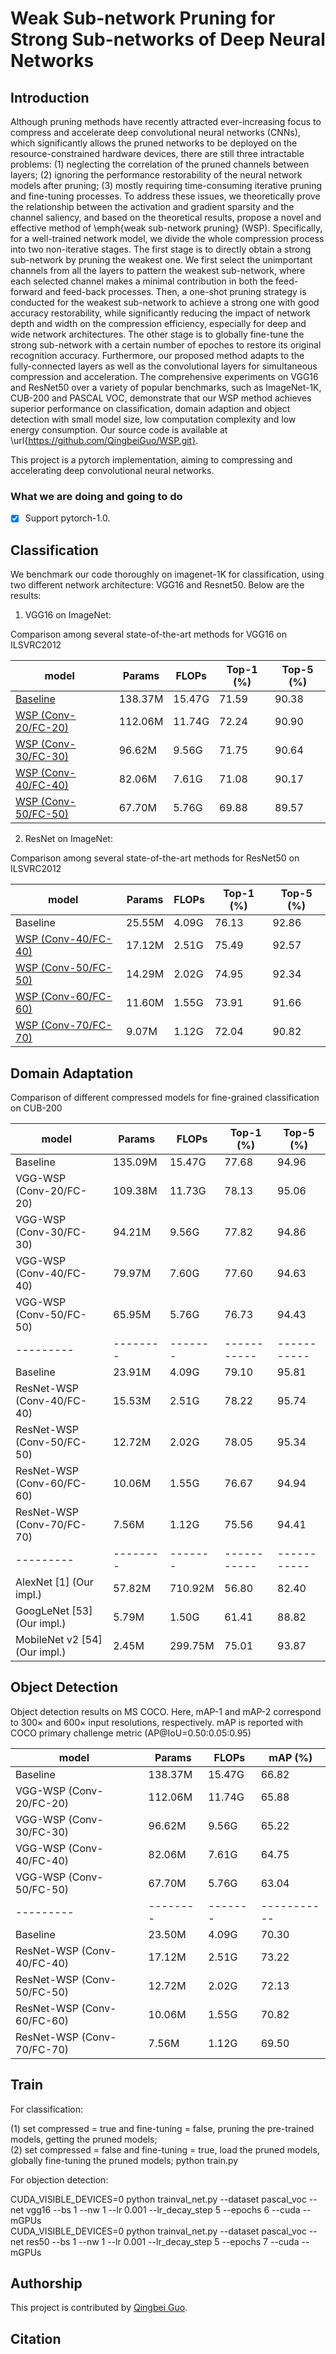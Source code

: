 # Weak Sub-network Pruning for Strong Sub-networks of Deep Neural Networks

## Introduction

Although pruning methods have recently attracted ever-increasing focus to compress and accelerate deep convolutional neural networks (CNNs), which significantly allows the pruned networks to be deployed on the resource-constrained hardware devices, there are still three intractable problems: (1) neglecting the correlation of the pruned channels between layers; (2) ignoring the performance restorability of the neural network models after pruning; (3) mostly requiring time-consuming iterative pruning and fine-tuning processes. To address these issues, we theoretically prove the relationship between the activation and gradient sparsity and the channel saliency, and based on the theoretical results, propose a novel and effective method of \emph{weak sub-network pruning} (WSP). Specifically, for a well-trained network model, we divide the whole compression process into two non-iterative stages. The first stage is to directly obtain a strong sub-network by pruning the weakest one. We first select the unimportant channels from all the layers to pattern the weakest sub-network, where each selected channel makes a minimal contribution in both the feed-forward and feed-back processes. Then, a one-shot pruning strategy is conducted for the weakest sub-network to achieve a strong one with good accuracy restorability, while significantly reducing the impact of network depth and width on the compression efficiency, especially for deep and wide network architectures. The other stage is to globally fine-tune the strong sub-network with a certain number of epoches to restore its original recognition accuracy. Furthermore, our proposed method adapts to the fully-connected layers as well as the convolutional layers for simultaneous compression and acceleration. The comprehensive experiments on VGG16 and ResNet50 over a variety of popular benchmarks, such as ImageNet-1K, CUB-200 and PASCAL VOC, demonstrate that our WSP method achieves superior performance on classification, domain adaption and object detection with small model size, low computation complexity and low energy consumption. Our source code is available at \url{https://github.com/QingbeiGuo/WSP.git}.

This project is a pytorch implementation, aiming to compressing and accelerating deep convolutional neural networks. 

### What we are doing and going to do

- [x] Support pytorch-1.0.

## Classification

We benchmark our code thoroughly on imagenet-1K for classification, using two different network architecture: VGG16 and Resnet50. Below are the results:

1) VGG16 on ImageNet:

Comparison among several state-of-the-art methods for VGG16 on ILSVRC2012

model    | Params | FLOPs | Top-1 (%) | Top-5 (%)
---------|--------|-------|-----------|-----------
[Baseline](https://pan.baidu.com/s/14VsODV_BuOW4fN6Pq_3-xA)              | 138.37M | 15.47G   | 71.59   | 90.38
[WSP (Conv-20/FC-20)](https://pan.baidu.com/s/14VsODV_BuOW4fN6Pq_3-xA)    | 112.06M | 11.74G   | 72.24   | 90.90
[WSP (Conv-30/FC-30)](https://pan.baidu.com/s/14VsODV_BuOW4fN6Pq_3-xA)    |  96.62M |  9.56G   | 71.75   | 90.64
[WSP (Conv-40/FC-40)](https://pan.baidu.com/s/14VsODV_BuOW4fN6Pq_3-xA)    |  82.06M |  7.61G   | 71.08   | 90.17
[WSP (Conv-50/FC-50)](https://pan.baidu.com/s/14VsODV_BuOW4fN6Pq_3-xA)    |  67.70M |  5.76G   | 69.88   | 89.57

2) ResNet on ImageNet:

Comparison among several state-of-the-art methods for ResNet50 on ILSVRC2012

model    | Params  | FLOPs | Top-1 (%) | Top-5 (%)
---------|---------|-------|-----------|-----------
Baseline           | 25.55M|  4.09G| 76.13| 92.86
[WSP (Conv-40/FC-40)](https://pan.baidu.com/s/14VsODV_BuOW4fN6Pq_3-xA)| 17.12M|  2.51G| 75.49| 92.57
[WSP (Conv-50/FC-50)](https://pan.baidu.com/s/14VsODV_BuOW4fN6Pq_3-xA)| 14.29M|  2.02G| 74.95| 92.34
[WSP (Conv-60/FC-60)](https://pan.baidu.com/s/14VsODV_BuOW4fN6Pq_3-xA)| 11.60M|  1.55G| 73.91| 91.66
[WSP (Conv-70/FC-70)](https://pan.baidu.com/s/14VsODV_BuOW4fN6Pq_3-xA)|  9.07M|  1.12G| 72.04| 90.82

## Domain Adaptation

Comparison of different compressed models for fine-grained classification on CUB-200

model    | Params | FLOPs | Top-1 (%) | Top-5 (%)
---------|--------|-------|-----------|-----------
Baseline                     | 135.09M|  15.47G| 77.68| 94.96
VGG-WSP (Conv-20/FC-20)      | 109.38M|  11.73G| 78.13| 95.06
VGG-WSP (Conv-30/FC-30)      |  94.21M|   9.56G| 77.82| 94.86
VGG-WSP (Conv-40/FC-40)      |  79.97M|   7.60G| 77.60| 94.63
VGG-WSP (Conv-50/FC-50)      |  65.95M|   5.76G| 76.73| 94.43
---------|--------|-------|-----------|-----------
Baseline                     |  23.91M|   4.09G| 79.10| 95.81
ResNet-WSP (Conv-40/FC-40)   |  15.53M|   2.51G| 78.22| 95.74
ResNet-WSP (Conv-50/FC-50)   |  12.72M|   2.02G| 78.05| 95.34
ResNet-WSP (Conv-60/FC-60)   |  10.06M|   1.55G| 76.67| 94.94
ResNet-WSP (Conv-70/FC-70)   |   7.56M|   1.12G| 75.56| 94.41
---------|--------|-------|-----------|-----------
AlexNet [1] (Our impl.)      |  57.82M| 710.92M| 56.80| 82.40
GoogLeNet [53] (Our impl.)   |   5.79M|   1.50G| 61.41| 88.82
MobileNet v2 [54] (Our impl.)|   2.45M| 299.75M| 75.01| 93.87

## Object Detection

Object detection results on MS COCO. Here, mAP-1 and mAP-2 correspond to 300$\times$ and 600$\times$ input resolutions, respectively. mAP is reported with COCO primary challenge metric (AP@IoU=0.50:0.05:0.95)

model    | Params | FLOPs | mAP (%) 
---------|--------|-------|-----------
Baseline                  |  138.37M| 15.47G| 66.82
VGG-WSP (Conv-20/FC-20)   |  112.06M| 11.74G| 65.88
VGG-WSP (Conv-30/FC-30)   |   96.62M|  9.56G| 65.22
VGG-WSP (Conv-40/FC-40)   |   82.06M|  7.61G| 64.75
VGG-WSP (Conv-50/FC-50)   |   67.70M|  5.76G| 63.04
---------|--------|-------|-----------
Baseline                  |   23.50M|  4.09G| 70.30
ResNet-WSP (Conv-40/FC-40)|   17.12M|  2.51G| 73.22
ResNet-WSP (Conv-50/FC-50)|   12.72M|  2.02G| 72.13
ResNet-WSP (Conv-60/FC-60)|   10.06M|  1.55G| 70.82
ResNet-WSP (Conv-70/FC-70)|    7.56M|  1.12G| 69.50

## Train 

For classification:

(1) set compressed = true and fine-tuning = false, pruning the pre-trained models, getting the pruned models;  
(2) set compressed = false and fine-tuning = true, load the pruned models, globally fine-tuning the pruned models;
python train.py

For objection detection:

CUDA_VISIBLE_DEVICES=0 python trainval_net.py --dataset pascal_voc --net vgg16 --bs 1 --nw 1 --lr 0.001 --lr_decay_step 5 --epochs 6  --cuda --mGPUs  
CUDA_VISIBLE_DEVICES=0 python trainval_net.py --dataset pascal_voc --net res50 --bs 1 --nw 1 --lr 0.001 --lr_decay_step 5 --epochs 7  --cuda --mGPUs


## Authorship

This project is contributed by [Qingbei Guo](https://github.com/QingbeiGuo).

## Citation

